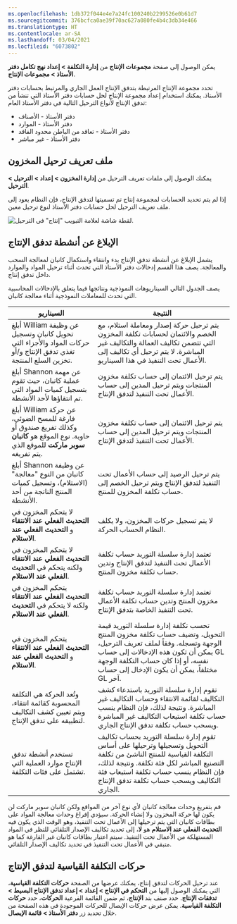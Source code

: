 ```yaml
---
ms.openlocfilehash: 1db372f044e4e7a24fc100240b2299526e0b61d7
ms.sourcegitcommit: 376bcfca0ae39f70ac627a080fe4b4c3db34e466
ms.translationtype: HT
ms.contentlocale: ar-SA
ms.lasthandoff: 03/04/2021
ms.locfileid: "6073802"
---
```


يمكن الوصول إلى صفحة **مجموعات الإنتاج** من **إدارة التكلفة > إعداد نهج تكامل دفتر الأستاذ > مجموعات الإنتاج**.

تحدد مجموعة الإنتاج المرتبطة بتدفق الإنتاج العمل الجاري والمرتبط بحسابات دفتر الأستاذ. يمكنك استخدام إعداد مجموعة الإنتاج لحل حسابات دفتر الأستاذ التي تنشأ من تدفق الإنتاج لأنواع الترحيل التالية في دفتر الأستاذ العام:

-   دفتر الأستاذ - الأصناف
-   دفتر الأستاذ - الموارد
-   دفتر الأستاذ - تعاقد من الباطن محدود الفاقد
-   دفتر الأستاذ - غير مباشر

## <a name="inventory-posting-profile"></a>ملف تعريف ترحيل المخزون

يمكنك الوصول إلى ملفات تعريف الترحيل من **إدارة المخزون > إعداد > الترحيل > الترحيل**.

إذا لم يتم تحديد الحسابات لمجموعة إنتاج تم تسميتها لتدفق الإنتاج، فإن النظام يعود إلى ملف تعريف الترحيل لحل حسابات دفتر الأستاذ لنوع ترحيل معين.

![لقطة شاشة لعلامة التبويب "إنتاج" في الترحيل.](../media/posting-1.png)

## <a name="report-production-flow-activities"></a>الإبلاغ عن أنشطة تدفق الإنتاج

يشمل الإبلاغ عن أنشطة تدفق الإنتاج بدء وانتقاء واستكمال كانبان لمعالجة السحب والمعالجة. يصف هذا القسم إدخالات دفتر الأستاذ التي تحدث أثناء ترحيل المواد والموارد داخل تدفق إنتاج.

يصف الجدول التالي السيناريوهات النموذجية ونتائجها فيما يتعلق بالإدخالات المحاسبية التي تحدث للمعاملات النموذجية أثناء معالجة كانبان.

| السيناريو | النتيجة|
 | ------------- | ------------- |
 | أبلغ William عن وظيفة تحويل كانبان وتسجيل حركات المواد والأجزاء التي تغذي تدفق الإنتاج و/أو تخزين السلع المنتجة.| يتم ترحيل حركة إصدار ومعاملة استلام، مع الخصم والائتمان لحسابات تكلفة المخزون التي تتضمن تكاليف العمالة والتكاليف غير المباشرة. لا يتم ترحيل أي تكاليف إلى الأعمال تحت التنفيذ في هذا السيناريو.|
 | أبلغ Shannon عن مهمة عملية كانبان، حيث تقوم بتسجيل كميات المواد التي تم انتقاؤها لأحد الأنشطة.| يتم ترحيل الائتمان إلى حساب تكلفة مخزون المنتجات ويتم ترحيل المدين إلى حساب الأعمال تحت التنفيذ لتدفق الإنتاج.|
| أبلغ William عن حركة فارغة للمسح الضوئي، وكذلك تفريغ صندوق أو حاوية. نوع الموقع هو **كانبان سوبر ماركت** للموقع الذي يتم تفريغه.| يتم ترحيل الائتمان إلى حساب تكلفة مخزون المنتجات ويتم ترحيل المدين إلى حساب الأعمال تحت التنفيذ لتدفق الإنتاج.|
| أبلغ Shannon عن وظيفة كانبان من النوع "معالجة" (الاستلام)، وتسجيل كميات المنتج الناتجة من أحد الأنشطة.| يتم ترحيل الرصيد إلى حساب الأعمال تحت التنفيذ لتدفق الإنتاج ويتم ترحيل الخصم إلى حساب تكلفة المخزون للمنتج.|
| لا يتحكم المخزون في **التحديث الفعلي عند الانتقاء** و **التحديث الفعلي عند الاستلام**.| لا يتم تسجيل حركات المخزون، ولا يكلف النظام الحساب الحركة.|
| لا يتحكم المخزون في **التحديث الفعلي عند الانتقاء** ولكنه يتحكم في **التحديث الفعلي عند الاستلام**.| تعتمد إدارة سلسلة التوريد حساب تكلفة الأعمال تحت التنفيذ لتدفق الإنتاج وتدين حساب تكلفة مخزون المنتج.|
| يتحكم المخزون في **التحديث الفعلي عند الانتقاء** ولكنه لا يتحكم في **التحديث الفعلي عند الاستلام**.| تعتمد إدارة سلسلة التوريد حساب تكلفة مخزون المنتج وتدين حساب تكلفة الأعمال تحت التنفيذ الخاصة بتدفق الإنتاج.|
| يتحكم المخزون في **التحديث الفعلي عند الانتقاء** و **التحديث الفعلي عند الاستلام**.| تحسب تكلفة إدارة سلسلة التوريد قيمة التحويل، وتضيف حساب تكلفة مخزون المنتج الوجهة وتسجله. وفقاً لملف تعريف الترحيل، يمكن أن تكون هذه الإدخالات إلى حساب GL نفسه، أو إذا كان حساب التكلفة الوجهة مختلفاً، يمكن أن يكون الإدخال إلى حساب GL آخر. |
| وتُعد الحركة هي التكلفة المحسوبة كقائمة انتقاء، ويتم تعيين كشف التكاليف لتطبيقه على تدفق الإنتاج.| تقوم إدارة سلسلة التوريد باستدعاء كشف التكاليف لقائمة الانتقاء وحساب التكاليف غير المباشرة. ونتيجة لذلك، فإن النظام ينسب حساب تكلفة استيعاب التكاليف غير المباشرة ويسحب حساب تكلفة تدفق الإنتاج الجاري.|
| تستخدم أنشطة تدفق الإنتاج موارد العملية التي تشتمل على فئات التكلفة.| تقوم إدارة سلسلة التوريد بحساب تكاليف التحويل وتسجيلها وترحيلها على أساس التكلفة القياسية للمنتج الناشئ من تكلفة التصنيع المباشر لكل فئة تكلفة. ونتيجة لذلك، فإن النظام ينسب حساب تكلفة استيعاب فئة التكاليف ويسحب حساب تكلفة تدفق الإنتاج الجاري.|

قم بتفريغ وحدات معالجة كانبان لأي نوع آخر من المواقع ولكن كانبان سوبر ماركت لن يكون لها حركة المخزون ولا إنشاء الحركة. سيؤدي إفراغ وحدات معالجة المواد على بطاقات كانبان التي يتم ترحيلها إلى الأعمال تحت التنفيذ، وهو الوقت الذي يكون فيه **التحديث الفعلي عند الاستلام** هو **لا**، إلى تحديد تكاليف الإصدار التلقائي للنظر في المواد المستهلكة من الأعمال تحت التنفيذ. سيتم اعتبار بطاقات كانبان غير الفارغة كما هو متبقي في الأعمال تحت التنفيذ في تحديد تكاليف الإصدار التلقائي.

## <a name="production-flow-standard-cost-transactions"></a>حركات التكلفة القياسية لتدفق الإنتاج

عند ترحيل الحركات لتدفق إنتاج، يمكنك عرضها من الصفحة **حركات التكلفة القياسية**، التي يمكنك الوصول إليها من **التحكم في الإنتاج > إعداد > إعداد تدفق الإنتاج البسيط > تدفقات الإنتاج**. حدد صنف بند **الإنتاج**، ثم ضمن القائمة الفرعية **الحركات**، حدد **حركات التكلفة القياسية**. يمكن عرض حركات الإيصال للحركات الموجودة في هذه الصفحة من خلال تحديد زر **دفتر الأستاذ > قائمة الإيصال**.
